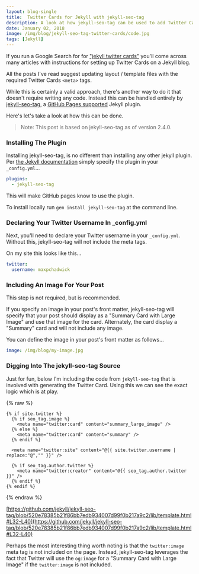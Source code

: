```yaml
---
layout: blog-single
title:  Twitter Cards for Jekyll with jekyll-seo-tag
description: A look at how jekyll-seo-tag can be used to add Twitter Card support to a Jekyll site.
date: January 02, 2018
image: /img/blog/jekyll-seo-tag-twitter-cards/code.jpg
tags: [Jekyll]
---
```


If you run a Google Search for for ["jekyll twitter cards"](https://www.google.com/search?q=jekyll+twitter+cards) you'll come across many articles with instructions for setting up Twitter Cards on a Jekyll blog. 

All the posts I've read suggest updating layout / template files with the required Twitter Cards `<meta>` tags.

While this is certainly a valid approach, there's another way to do it that doesn't require writing any code. Instead this can be handled entirely by [jekyll-seo-tag](https://github.com/jekyll/jekyll-seo-tag), a [GitHub Pages supported](https://pages.github.com/versions/) Jekyll plugin.

Here's let's take a look at how this can be done.

> Note: This post is based on jekyll-seo-tag as of version 2.4.0.

<!-- excerpt_separator -->

### Installing The Plugin

Installing jekyll-seo-tag, is no different than installing any other jekyll plugin. Per [the Jekyll documentation](https://jekyllrb.com/docs/plugins/) simply specify the plugin in your `_config.yml`...

```yaml
plugins:
  - jekyll-seo-tag
```

This will make GitHub pages know to use the plugin.

To install locally run `gem install jekyll-seo-tag` at the command line.

### Declaring Your Twitter Username In _config.yml

Next, you'll need to declare your Twitter username in your `_config.yml`. Without this, jekyll-seo-tag will not include the meta tags. 

On my site this looks like this...

```yaml
twitter:
  username: maxpchadwick
```

### Including An Image For Your Post

This step is not required, but is recommended. 

If you specify an image in your post's front matter, jekyll-seo-tag will specify that your post should display as a "Summary Card with Large Image" and use that image for the card. Alternately, the card display a "Summary" card and will not include any image.

You can define the image in your post's front matter as follows...

```yaml
image: /img/blog/my-image.jpg
```

### Digging Into The jekyll-seo-tag Source

Just for fun, below I'm including the code from `jekyll-seo-tag` that is involved with generating the Twitter Card. Using this we can see the exact logic which is at play.

{% raw %}
```liquid
{% if site.twitter %}
  {% if seo_tag.image %}
    <meta name="twitter:card" content="summary_large_image" />
  {% else %}
    <meta name="twitter:card" content="summary" />
  {% endif %}

  <meta name="twitter:site" content="@{{ site.twitter.username | replace:"@","" }}" />

  {% if seo_tag.author.twitter %}
    <meta name="twitter:creator" content="@{{ seo_tag.author.twitter }}" />
  {% endif %}
{% endif %}
```
{% endraw %}

[https://github.com/jekyll/jekyll-seo-tag/blob/520e78385b21f86bb7edb934007d99f0b217a9c2/lib/template.html#L32-L40](https://github.com/jekyll/jekyll-seo-tag/blob/520e78385b21f86bb7edb934007d99f0b217a9c2/lib/template.html#L32-L40)

Perhaps the most interesting thing worth noting is that the `twitter:image` meta tag is not included on the page. Instead, jekyll-seo-tag leverages the fact that Twitter will use the `og:image` for a "Summary Card with Large Image" if the `twitter:image` is not included.